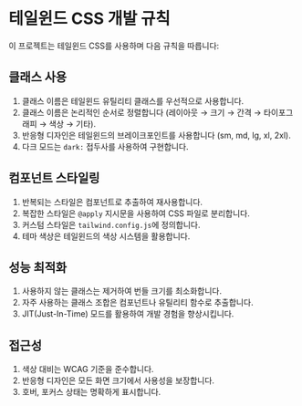 # 테일윈드 CSS 개발 규칙

이 프로젝트는 테일윈드 CSS를 사용하며 다음 규칙을 따릅니다:

## 클래스 사용

1. 클래스 이름은 테일윈드 유틸리티 클래스를 우선적으로 사용합니다.
2. 클래스 이름은 논리적인 순서로 정렬합니다 (레이아웃 → 크기 → 간격 → 타이포그래피 → 색상 → 기타).
3. 반응형 디자인은 테일윈드의 브레이크포인트를 사용합니다 (sm, md, lg, xl, 2xl).
4. 다크 모드는 `dark:` 접두사를 사용하여 구현합니다.

## 컴포넌트 스타일링

1. 반복되는 스타일은 컴포넌트로 추출하여 재사용합니다.
2. 복잡한 스타일은 `@apply` 지시문을 사용하여 CSS 파일로 분리합니다.
3. 커스텀 스타일은 `tailwind.config.js`에 정의합니다.
4. 테마 색상은 테일윈드의 색상 시스템을 활용합니다.

## 성능 최적화

1. 사용하지 않는 클래스는 제거하여 번들 크기를 최소화합니다.
2. 자주 사용하는 클래스 조합은 컴포넌트나 유틸리티 함수로 추출합니다.
3. JIT(Just-In-Time) 모드를 활용하여 개발 경험을 향상시킵니다.

## 접근성

1. 색상 대비는 WCAG 기준을 준수합니다.
2. 반응형 디자인은 모든 화면 크기에서 사용성을 보장합니다.
3. 호버, 포커스 상태는 명확하게 표시합니다.
